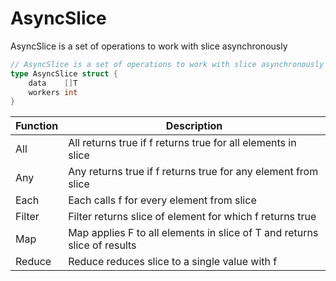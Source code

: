 # AsyncSlice

AsyncSlice is a set of operations to work with slice asynchronously

```go
// AsyncSlice is a set of operations to work with slice asynchronously
type AsyncSlice struct {
	data    []T
	workers int
}
```

| Function | Description |
| -------- | ----------- |
| All | All returns true if f returns true for all elements in slice |
| Any | Any returns true if f returns true for any element from slice |
| Each | Each calls f for every element from slice |
| Filter | Filter returns slice of element for which f returns true |
| Map | Map applies F to all elements in slice of T and returns slice of results |
| Reduce | Reduce reduces slice to a single value with f |
